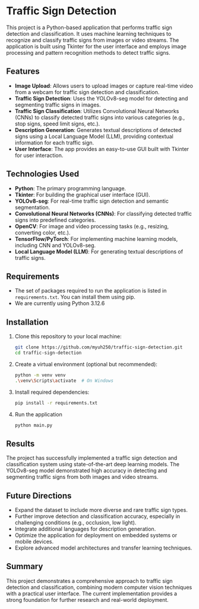 # Traffic Sign Detection

This project is a Python-based application that performs traffic sign detection and classification. It uses machine learning techniques to recognize and classify traffic signs from images or video streams. The application is built using Tkinter for the user interface and employs image processing and pattern recognition methods to detect traffic signs.

## Features

- **Image Upload**: Allows users to upload images or capture real-time video from a webcam for traffic sign detection and classification.
- **Traffic Sign Detection**: Uses the YOLOv8-seg model for detecting and segmenting traffic signs in images.
- **Traffic Sign Classification**: Utilizes Convolutional Neural Networks (CNNs) to classify detected traffic signs into various categories (e.g., stop signs, speed limit signs, etc.).
- **Description Generation**: Generates textual descriptions of detected signs using a Local Language Model (LLM), providing contextual information for each traffic sign.
- **User Interface**: The app provides an easy-to-use GUI built with Tkinter for user interaction.

## Technologies Used

- **Python**: The primary programming language.
- **Tkinter**: For building the graphical user interface (GUI).
- **YOLOv8-seg**: For real-time traffic sign detection and semantic segmentation.
- **Convolutional Neural Networks (CNNs)**: For classifying detected traffic signs into predefined categories.
- **OpenCV**: For image and video processing tasks (e.g., resizing, converting color, etc.).
- **TensorFlow/PyTorch**: For implementing machine learning models, including CNN and YOLOv8-seg.
- **Local Language Model (LLM)**: For generating textual descriptions of traffic signs.

## Requirements

- The set of packages required to run the application is listed in `requirements.txt`. You can install them using pip.
- We are currently using Python 3.12.6

## Installation

1. Clone this repository to your local machine:
   ```bash
   git clone https://github.com/myuh250/traffic-sign-detection.git
   cd traffic-sign-detection
   ```

2. Create a virtual environment (optional but recommended):
   ```bash
   python -m venv venv
   .\venv\Scripts\activate  # On Windows
   ```

3. Install required dependencies:
    ```bash
    pip install -r requirements.txt
    ```

4. Run the application
    ```bash
    python main.py
    ```

## Results

The project has successfully implemented a traffic sign detection and classification system using state-of-the-art deep learning models. The YOLOv8-seg model demonstrated high accuracy in detecting and segmenting traffic signs from both images and video streams. 

## Future Directions

- Expand the dataset to include more diverse and rare traffic sign types.
- Further improve detection and classification accuracy, especially in challenging conditions (e.g., occlusion, low light).
- Integrate additional languages for description generation.
- Optimize the application for deployment on embedded systems or mobile devices.
- Explore advanced model architectures and transfer learning techniques.

## Summary

This project demonstrates a comprehensive approach to traffic sign detection and classification, combining modern computer vision techniques with a practical user interface. The current implementation provides a strong foundation for further research and real-world deployment.
